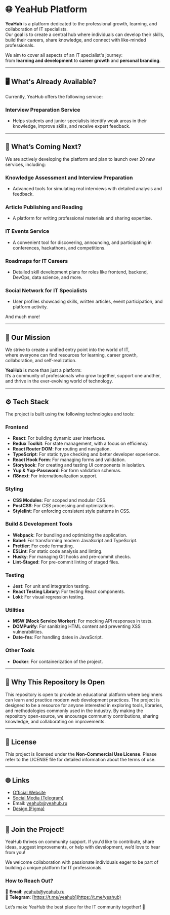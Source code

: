 # 🌐 **YeaHub Platform**

**YeaHub** is a platform dedicated to the professional growth, learning, and collaboration of IT specialists.  
Our goal is to create a central hub where individuals can develop their skills, build their careers, share knowledge, and connect with like-minded professionals.

We aim to cover all aspects of an IT specialist's journey:  
from **learning and development** to **career growth** and **personal branding**.

---

## 🖥️ **What's Already Available?**

Currently, YeaHub offers the following service:

### **Interview Preparation Service**

- Helps students and junior specialists identify weak areas in their knowledge, improve skills, and receive expert feedback.

---

## 🔮 **What’s Coming Next?**

We are actively developing the platform and plan to launch over 20 new services, including:

### **Knowledge Assessment and Interview Preparation**

- Advanced tools for simulating real interviews with detailed analysis and feedback.

### **Article Publishing and Reading**

- A platform for writing professional materials and sharing expertise.

### **IT Events Service**

- A convenient tool for discovering, announcing, and participating in conferences, hackathons, and competitions.

### **Roadmaps for IT Careers**

- Detailed skill development plans for roles like frontend, backend, DevOps, data science, and more.

### **Social Network for IT Specialists**

- User profiles showcasing skills, written articles, event participation, and platform activity.

And much more!

---

## 🎯 **Our Mission**

We strive to create a unified entry point into the world of IT,  
where everyone can find resources for learning, career growth, collaboration, and self-realization.

**YeaHub** is more than just a platform:  
It’s a community of professionals who grow together, support one another,  
and thrive in the ever-evolving world of technology.

---

## ⚙️ **Tech Stack**

The project is built using the following technologies and tools:

### **Frontend**

- **React**: For building dynamic user interfaces.
- **Redux Toolkit**: For state management, with a focus on efficiency.
- **React Router DOM**: For routing and navigation.
- **TypeScript**: For static type checking and better developer experience.
- **React Hook Form**: For managing forms and validation.
- **Storybook**: For creating and testing UI components in isolation.
- **Yup & Yup-Password**: For form validation schemas.
- **i18next**: For internationalization support.

### **Styling**

- **CSS Modules**: For scoped and modular CSS.
- **PostCSS**: For CSS processing and optimizations.
- **Stylelint**: For enforcing consistent style patterns in CSS.

### **Build & Development Tools**

- **Webpack**: For bundling and optimizing the application.
- **Babel**: For transforming modern JavaScript and TypeScript.
- **Prettier**: For code formatting.
- **ESLint**: For static code analysis and linting.
- **Husky**: For managing Git hooks and pre-commit checks.
- **Lint-Staged**: For pre-commit linting of staged files.

### **Testing**

- **Jest**: For unit and integration testing.
- **React Testing Library**: For testing React components.
- **Loki**: For visual regression testing.

### **Utilities**

- **MSW (Mock Service Worker)**: For mocking API responses in tests.
- **DOMPurify**: For sanitizing HTML content and preventing XSS vulnerabilities.
- **Date-fns**: For handling dates in JavaScript.

### **Other Tools**

- **Docker**: For containerization of the project.

---

## 🌟 **Why This Repository Is Open**

This repository is open to provide an educational platform where beginners can learn and practice modern web development practices. The project is designed to be a resource for anyone interested in exploring tools, libraries, and methodologies commonly used in the industry. By making the repository open-source, we encourage community contributions, sharing knowledge, and collaborating on improvements.

---

## 📜 **License**

This project is licensed under the **Non-Commercial Use License**. Please refer to the LICENSE file for detailed information about the terms of use.

---

## 🌐 **Links**

- [Official Website](https://yeahub.ru/)
- [Social Media (Telegram)](https://t.me/yeahub)
- Email: [yeahub@yeahub.ru](mailto:yeahub@yeahub.ru)
- [Design (Figma)](https://www.figma.com/community/file/1438482355619792777/yeahub-public)

---

## 🤝 Join the Project!

YeaHub thrives on community support. If you'd like to contribute, share ideas, suggest improvements, or help with development, we’d love to hear from you!

We welcome collaboration with passionate individuals eager to be part of building a unique platform for IT professionals.

### How to Reach Out?

📧 **Email**: [yeahub@yeahub.ru](mailto:yeahub@yeahub.ru)  
💬 **Telegram**: [https://t.me/yeahub](https://t.me/yeahub)

Let’s make YeaHub the best place for the IT community together! 🚀
